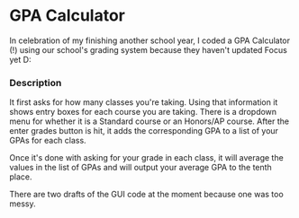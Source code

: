 # GPA Calculator
In celebration of my finishing another school year, I coded a GPA Calculator (!) using our school's grading system because they haven't 
updated Focus yet D:

### Description
It first asks for how many classes you're taking. Using that information it shows entry boxes for each course you are taking. There is a dropdown menu for whether it is a Standard course or an Honors/AP course.
After the enter grades button is hit, it adds the corresponding GPA to 
a list of your GPAs for each class. 

Once it's done with asking for your grade in each class, it will average the values in the list of GPAs and will output your average GPA
to the tenth place.

There are two drafts of the GUI code at the moment because one was too messy. 
